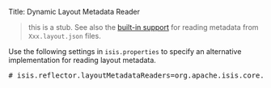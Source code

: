 Title: Dynamic Layout Metadata Reader

[//]: # (content copied to _user-guide_xxx)

> this is a stub.  See also the [built-in support](../components/viewers/wicket/dynamic-layouts.html) for reading metadata from `Xxx.layout.json` files.

Use the following settings in `isis.properties` to specify an alternative implementation for reading layout metadata.

<pre>
# isis.reflector.layoutMetadataReaders=org.apache.isis.core.metamodel.layoutmetadata.json.LayoutMetadataReaderFromJson
</pre>
